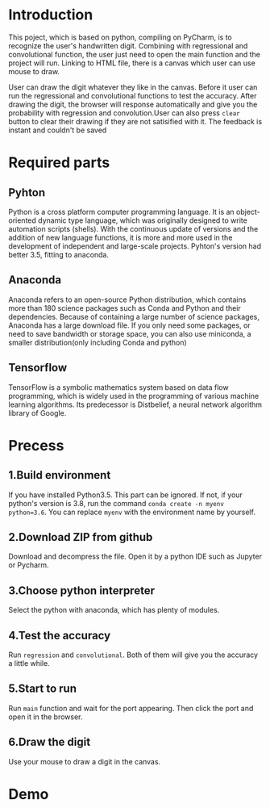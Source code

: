 # Introduction
This poject, which is based on python, compiling on PyCharm, is to recognize the user's handwritten digit. Combining with regressional and convolutional function, the user just need to open the main function and the project will run. Linking to HTML file, there is a canvas which user can use mouse to draw.

User can draw the digit whatever they like in the canvas. Before it user can run the regressional and convolutional functions to test the accuracy. After drawing the digit, the browser will response automatically and give you the probability with regression and convolution.User can also press `clear` button to clear their drawing if they are not satisified with it. The feedback is instant and couldn't be saved

# Required parts
## Pyhton
Python is a cross platform computer programming language. It is an object-oriented dynamic type language, which was originally designed to write automation scripts (shells). With the continuous update of versions and the addition of new language functions, it is more and more used in the development of independent and large-scale projects. Pyhton's version had better 3.5, fitting to anaconda.

## Anaconda
Anaconda refers to an open-source Python distribution, which contains more than 180 science packages such as Conda and Python and their dependencies. Because of containing a large number of science packages, Anaconda has a large download file. If you only need some packages, or need to save bandwidth or storage space, you can also use miniconda, a smaller distribution(only including Conda and python)

## Tensorflow
TensorFlow is a symbolic mathematics system based on data flow programming, which is widely used in the programming of various machine learning algorithms. Its predecessor is Distbelief, a neural network algorithm library of Google.

# Precess
## 1.Build environment
If you have installed Python3.5. This part can be ignored. If not, if your python's version is 3.8, run the command `conda create -n myenv python=3.6`. You can replace `myenv` with the environment name by yourself.

## 2.Download ZIP from github
Download and decompress the file. Open it by a python IDE such as Jupyter or Pycharm.

## 3.Choose python interpreter
Select the python with anaconda, which has plenty of modules.

## 4.Test the accuracy
Run `regression` and `convolutional`. Both of them will give you the accuracy a little while.

## 5.Start to run
Run `main` function and wait for the port appearing. Then click the port and open it in the browser.

## 6.Draw the digit
Use your mouse to draw a digit in the canvas.

# Demo
